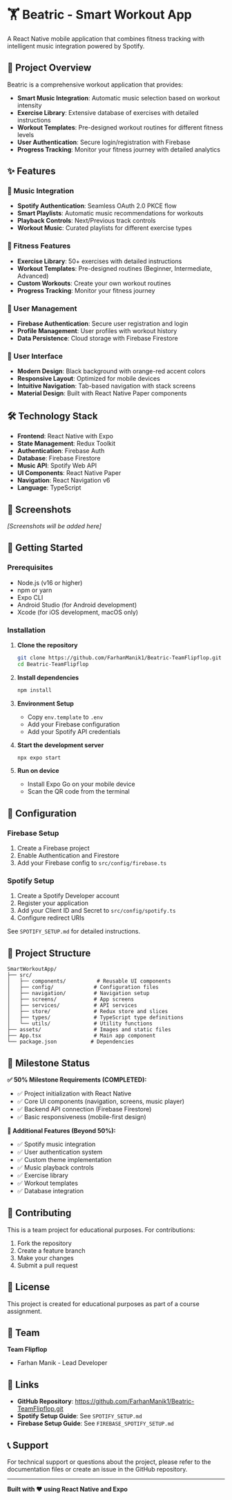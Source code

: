 # 🏋️ Beatric - Smart Workout App

A React Native mobile application that combines fitness tracking with intelligent music integration powered by Spotify.

## 🎯 Project Overview

Beatric is a comprehensive workout application that provides:
- **Smart Music Integration**: Automatic music selection based on workout intensity
- **Exercise Library**: Extensive database of exercises with detailed instructions
- **Workout Templates**: Pre-designed workout routines for different fitness levels
- **User Authentication**: Secure login/registration with Firebase
- **Progress Tracking**: Monitor your fitness journey with detailed analytics

## ✨ Features

### 🎵 Music Integration
- **Spotify Authentication**: Seamless OAuth 2.0 PKCE flow
- **Smart Playlists**: Automatic music recommendations for workouts
- **Playback Controls**: Next/Previous track controls
- **Workout Music**: Curated playlists for different exercise types

### 💪 Fitness Features
- **Exercise Library**: 50+ exercises with detailed instructions
- **Workout Templates**: Pre-designed routines (Beginner, Intermediate, Advanced)
- **Custom Workouts**: Create your own workout routines
- **Progress Tracking**: Monitor your fitness journey

### 🔐 User Management
- **Firebase Authentication**: Secure user registration and login
- **Profile Management**: User profiles with workout history
- **Data Persistence**: Cloud storage with Firebase Firestore

### 🎨 User Interface
- **Modern Design**: Black background with orange-red accent colors
- **Responsive Layout**: Optimized for mobile devices
- **Intuitive Navigation**: Tab-based navigation with stack screens
- **Material Design**: Built with React Native Paper components

## 🛠️ Technology Stack

- **Frontend**: React Native with Expo
- **State Management**: Redux Toolkit
- **Authentication**: Firebase Auth
- **Database**: Firebase Firestore
- **Music API**: Spotify Web API
- **UI Components**: React Native Paper
- **Navigation**: React Navigation v6
- **Language**: TypeScript

## 📱 Screenshots

*[Screenshots will be added here]*

## 🚀 Getting Started

### Prerequisites
- Node.js (v16 or higher)
- npm or yarn
- Expo CLI
- Android Studio (for Android development)
- Xcode (for iOS development, macOS only)

### Installation

1. **Clone the repository**
   ```bash
   git clone https://github.com/FarhanManik1/Beatric-TeamFlipflop.git
   cd Beatric-TeamFlipflop
   ```

2. **Install dependencies**
   ```bash
   npm install
   ```

3. **Environment Setup**
   - Copy `env.template` to `.env`
   - Add your Firebase configuration
   - Add your Spotify API credentials

4. **Start the development server**
   ```bash
   npx expo start
   ```

5. **Run on device**
   - Install Expo Go on your mobile device
   - Scan the QR code from the terminal

## 🔧 Configuration

### Firebase Setup
1. Create a Firebase project
2. Enable Authentication and Firestore
3. Add your Firebase config to `src/config/firebase.ts`

### Spotify Setup
1. Create a Spotify Developer account
2. Register your application
3. Add your Client ID and Secret to `src/config/spotify.ts`
4. Configure redirect URIs

See `SPOTIFY_SETUP.md` for detailed instructions.

## 📁 Project Structure

```
SmartWorkoutApp/
├── src/
│   ├── components/          # Reusable UI components
│   ├── config/             # Configuration files
│   ├── navigation/         # Navigation setup
│   ├── screens/            # App screens
│   ├── services/           # API services
│   ├── store/              # Redux store and slices
│   ├── types/              # TypeScript type definitions
│   └── utils/              # Utility functions
├── assets/                 # Images and static files
├── App.tsx                 # Main app component
└── package.json           # Dependencies
```

## 🎯 Milestone Status

**✅ 50% Milestone Requirements (COMPLETED):**
- ✅ Project initialization with React Native
- ✅ Core UI components (navigation, screens, music player)
- ✅ Backend API connection (Firebase Firestore)
- ✅ Basic responsiveness (mobile-first design)

**🚀 Additional Features (Beyond 50%):**
- ✅ Spotify music integration
- ✅ User authentication system
- ✅ Custom theme implementation
- ✅ Music playback controls
- ✅ Exercise library
- ✅ Workout templates
- ✅ Database integration

## 🤝 Contributing

This is a team project for educational purposes. For contributions:
1. Fork the repository
2. Create a feature branch
3. Make your changes
4. Submit a pull request

## 📄 License

This project is created for educational purposes as part of a course assignment.

## 👥 Team

**Team Flipflop**
- Farhan Manik - Lead Developer

## 🔗 Links

- **GitHub Repository**: https://github.com/FarhanManik1/Beatric-TeamFlipflop.git
- **Spotify Setup Guide**: See `SPOTIFY_SETUP.md`
- **Firebase Setup Guide**: See `FIREBASE_SPOTIFY_SETUP.md`

## 📞 Support

For technical support or questions about the project, please refer to the documentation files or create an issue in the GitHub repository.

---

**Built with ❤️ using React Native and Expo**

